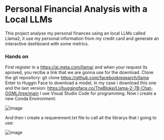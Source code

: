 # Personal Financial Analysis with a Local LLMs
This project analyse my personal finances using an local LLMs called Llama2, it use my personal information from my credit card and generate an interactive dashboard with some metrics. 

### Hands on 
First register in  a https://ai.meta.com/llama/ and when your request its aproved, you recibe a link that we are gonna use for the download. 
Clone the git repository: git clone https://github.com/facebookresearch/llama
Enter to Huggin Face to download a model, in my case i download this one and the last version: https://huggingface.co/TheBloke/Llama-2-7B-Chat-GGML/tree/main 
I use Visual Studio Code for programming. Now i create a new Conda Environment:

![image](https://github.com/alejandromz2/Personal-financial-analysis-with-a-local-LLMs/assets/30611516/bf855e8b-75c8-4169-bc02-6ecfda1a5fa2)

And then i create a requerement.txt file to call all the librarys that i going to use:

![image](https://github.com/alejandromz2/Personal-financial-analysis-with-a-local-LLMs/assets/30611516/e55c0dae-8b64-450d-8ebe-f0bb4bb80f08)

